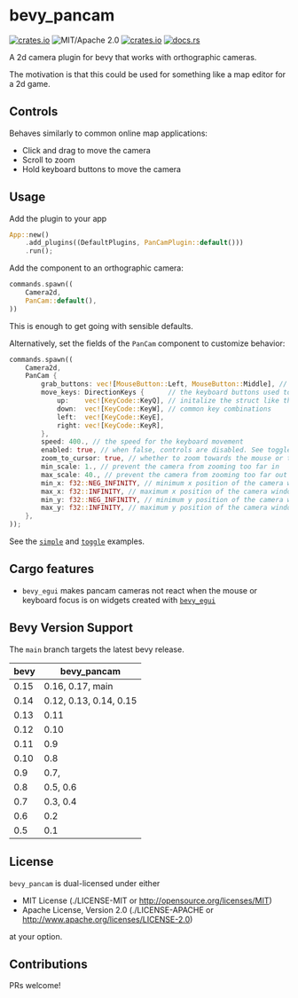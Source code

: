 # bevy_pancam

[![crates.io](https://img.shields.io/crates/v/bevy_pancam.svg)](https://crates.io/crates/bevy_pancam)
![MIT/Apache 2.0](https://img.shields.io/badge/license-MIT%2FApache-blue.svg)
[![crates.io](https://img.shields.io/crates/d/bevy_pancam.svg)](https://crates.io/crates/bevy_pancam)
[![docs.rs](https://img.shields.io/docsrs/bevy_pancam)](https://docs.rs/bevy_pancam)

A 2d camera plugin for bevy that works with orthographic cameras.

The motivation is that this could be used for something like a map editor for a 2d game.

## Controls

Behaves similarly to common online map applications:

- Click and drag to move the camera
- Scroll to zoom
- Hold keyboard buttons to move the camera

## Usage

Add the plugin to your app

```rust ignore
App::new()
    .add_plugins((DefaultPlugins, PanCamPlugin::default()))
    .run();
```

Add the component to an orthographic camera:

```rust ignore
commands.spawn((
    Camera2d,
    PanCam::default(),
))
```

This is enough to get going with sensible defaults.

Alternatively, set the fields of the `PanCam` component to customize behavior:

```rust ignore
commands.spawn((
    Camera2d,
    PanCam {
        grab_buttons: vec![MouseButton::Left, MouseButton::Middle], // which buttons should drag the camera
        move_keys: DirectionKeys {      // the keyboard buttons used to move the camera
            up:    vec![KeyCode::KeyQ], // initalize the struct like this or use the provided methods for
            down:  vec![KeyCode::KeyW], // common key combinations
            left:  vec![KeyCode::KeyE],
            right: vec![KeyCode::KeyR],
        },
        speed: 400., // the speed for the keyboard movement
        enabled: true, // when false, controls are disabled. See toggle example.
        zoom_to_cursor: true, // whether to zoom towards the mouse or the center of the screen
        min_scale: 1., // prevent the camera from zooming too far in
        max_scale: 40., // prevent the camera from zooming too far out
        min_x: f32::NEG_INFINITY, // minimum x position of the camera window
        max_x: f32::INFINITY, // maximum x position of the camera window
        min_y: f32::NEG_INFINITY, // minimum y position of the camera window
        max_y: f32::INFINITY, // maximum y position of the camera window
    },
));
```

See the [`simple`](./examples/simple.rs) and [`toggle`](./examples/toggle.rs) examples.

## Cargo features

- `bevy_egui` makes pancam cameras not react when the mouse or keyboard focus is on widgets created with [`bevy_egui`](https://github.com/mvlabat/bevy_egui)

## Bevy Version Support

The `main` branch targets the latest bevy release.

|bevy|bevy_pancam|
|----|-----------|
|0.15|0.16, 0.17, main |
|0.14|0.12, 0.13, 0.14, 0.15|
|0.13|0.11       |
|0.12|0.10       |
|0.11|0.9        |
|0.10|0.8        |
|0.9 |0.7,       |
|0.8 |0.5, 0.6   |
|0.7 |0.3, 0.4   |
|0.6 |0.2        |
|0.5 |0.1        |

## License

`bevy_pancam` is dual-licensed under either

- MIT License (./LICENSE-MIT or http://opensource.org/licenses/MIT)
- Apache License, Version 2.0 (./LICENSE-APACHE or http://www.apache.org/licenses/LICENSE-2.0)

at your option.

## Contributions

PRs welcome!
